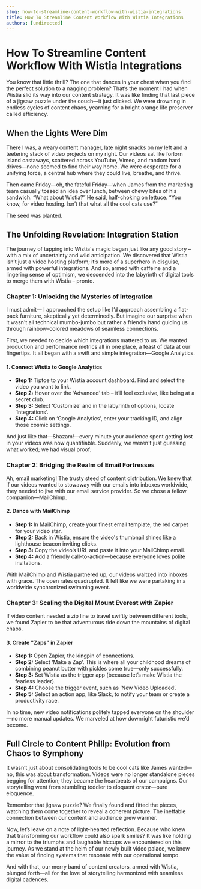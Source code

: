 ```yaml
---
slug: how-to-streamline-content-workflow-with-wistia-integrations
title: How To Streamline Content Workflow With Wistia Integrations
authors: [undirected]
---
```



# How To Streamline Content Workflow With Wistia Integrations

You know that little thrill? The one that dances in your chest when you find the perfect solution to a nagging problem? That’s the moment I had when Wistia slid its way into our content strategy. It was like finding that last piece of a jigsaw puzzle under the couch—it just clicked. We were drowning in endless cycles of content chaos, yearning for a bright orange life preserver called efficiency. 

## When the Lights Were Dim

There I was, a weary content manager, late night snacks on my left and a teetering stack of video projects on my right. Our videos sat like forlorn island castaways, scattered across YouTube, Vimeo, and random hard drives—none seemed to find their way home. We were desperate for a unifying force, a central hub where they could live, breathe, and thrive.

Then came Friday—oh, the fateful Friday—when James from the marketing team casually tossed an idea over lunch, between chewy bites of his sandwich. “What about Wistia?” He said, half-choking on lettuce. “You know, for video hosting. Isn’t that what all the cool cats use?” 

The seed was planted. 

## The Unfolding Revelation: Integration Station

The journey of tapping into Wistia's magic began just like any good story – with a mix of uncertainty and wild anticipation. We discovered that Wistia isn’t just a video hosting platform; it’s more of a superhero in disguise, armed with powerful integrations. And so, armed with caffeine and a lingering sense of optimism, we descended into the labyrinth of digital tools to merge them with Wistia – pronto.

### Chapter 1: Unlocking the Mysteries of Integration

I must admit—
I approached the setup like I’d approach assembling a flat-pack furniture, skeptically yet determinedly. But imagine our surprise when it wasn't all technical mumbo-jumbo but rather a friendly hand guiding us through rainbow-colored meadows of seamless connections.

First, we needed to decide which integrations mattered to us. We wanted production and performance metrics all in one place, a feast of data at our fingertips. It all began with a swift and simple integration—Google Analytics.

#### 1. Connect Wistia to Google Analytics

- **Step 1:** Tiptoe to your Wistia account dashboard. Find and select the video you want to link.
- **Step 2:** Hover over the ‘Advanced’ tab – it’ll feel exclusive, like being at a secret club.
- **Step 3:** Select ‘Customize’ and in the labyrinth of options, locate ‘Integrations’.
- **Step 4:** Click on ‘Google Analytics’, enter your tracking ID, and align those cosmic settings.

And just like that—Shazam!—every minute your audience spent getting lost in your videos was now quantifiable. Suddenly, we weren't just guessing what worked; we had visual proof.

### Chapter 2: Bridging the Realm of Email Fortresses

Ah, email marketing! The trusty steed of content distribution. We knew that if our videos wanted to stowaway with our emails into inboxes worldwide, they needed to jive with our email service provider. So we chose a fellow companion—MailChimp.

#### 2. Dance with MailChimp

- **Step 1:** In MailChimp, create your finest email template, the red carpet for your video star.
- **Step 2:** Back in Wistia, ensure the video's thumbnail shines like a lighthouse beacon inviting clicks.
- **Step 3:** Copy the video’s URL and paste it into your MailChimp email. 
- **Step 4:** Add a friendly call-to-action—because everyone loves polite invitations.

With MailChimp and Wistia partnered up, our videos waltzed into inboxes with grace. The open rates quadrupled. It felt like we were partaking in a worldwide synchronized swimming event.

### Chapter 3: Scaling the Digital Mount Everest with Zapier

If video content needed a zip line to travel swiftly between different tools, we found Zapier to be that adventurous ride down the mountains of digital chaos.

#### 3. Create "Zaps" in Zapier

- **Step 1:** Open Zapier, the kingpin of connections.
- **Step 2:** Select ‘Make a Zap’. This is where all your childhood dreams of combining peanut butter with pickles come true—only successfully.
- **Step 3:** Set Wistia as the trigger app (because let’s make Wistia the fearless leader).
- **Step 4:** Choose the trigger event, such as ‘New Video Uploaded’.
- **Step 5:** Select an action app, like Slack, to notify your team or create a productivity race.
  
In no time, new video notifications politely tapped everyone on the shoulder—no more manual updates. We marveled at how downright futuristic we’d become.

## Full Circle to Content Philip: Evolution from Chaos to Symphony

It wasn’t just about consolidating tools to be cool cats like James wanted—no, this was about transformation. Videos were no longer standalone pieces begging for attention; they became the heartbeats of our campaigns. Our storytelling went from stumbling toddler to eloquent orator—pure eloquence. 

Remember that jigsaw puzzle? We finally found and fitted the pieces, watching them come together to reveal a coherent picture. The ineffable connection between our content and audience grew warmer.

Now, let’s leave on a note of light-hearted reflection. Because who knew that transforming our workflow could also spark smiles? It was like holding a mirror to the triumphs and laughable hiccups we encountered on this journey. As we stand at the helm of our newly built video palace, we know the value of finding systems that resonate with our operational tempo.

And with that, our merry band of content creators, armed with Wistia, plunged forth—all for the love of storytelling harmonized with seamless digital cadences.